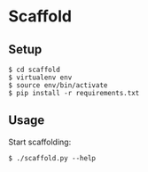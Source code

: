 # Scaffold

## Setup

    $ cd scaffold
    $ virtualenv env
    $ source env/bin/activate
    $ pip install -r requirements.txt


## Usage

Start scaffolding:

    $ ./scaffold.py --help
